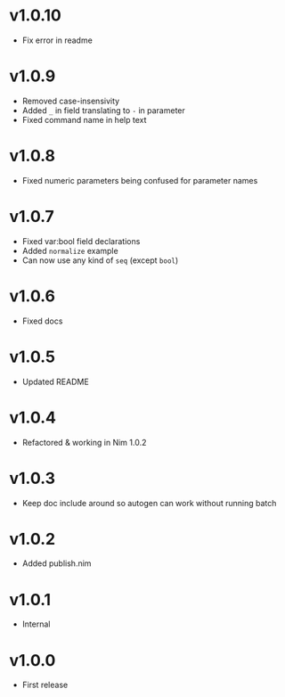 # v1.0.10

* Fix error in readme


# v1.0.9

* Removed case-insensivity
* Added `_` in field translating to `-` in parameter
* Fixed command name in help text


# v1.0.8

* Fixed numeric parameters being confused for parameter names


# v1.0.7

* Fixed var:bool field declarations
* Added `normalize` example
* Can now use any kind of `seq` (except `bool`)


# v1.0.6

* Fixed docs


# v1.0.5

* Updated README


# v1.0.4

* Refactored & working in Nim 1.0.2


# v1.0.3

* Keep doc include around so autogen can work without running batch


# v1.0.2

* Added publish.nim


# v1.0.1

* Internal


# v1.0.0

* First release

